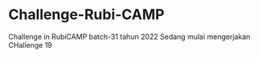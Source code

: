 # Challenge-Rubi-CAMP
Challenge in RubiCAMP batch-31 tahun 2022
Sedang mulai mengerjakan CHallenge 19

